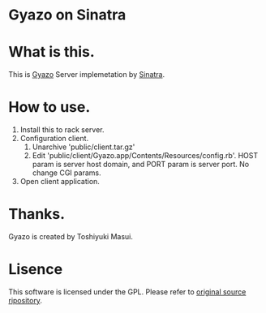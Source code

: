 Gyazo on Sinatra
================

What is this.
=============

This is [Gyazo](http://gyazo.com/ja) Server implemetation by [Sinatra](http://www.sinatrarb.com/).

How to use.
===========

1. Install this to rack server.
2. Configuration client.
    1. Unarchive 'public/client.tar.gz'
    2. Edit 'public/client/Gyazo.app/Contents/Resources/config.rb'. HOST param is server host domain, and PORT param is server port. No change CGI params.
3. Open client application.

Thanks.
=======
Gyazo is created by Toshiyuki Masui.


Lisence
=======
This software is licensed under the GPL.
Please refer to [original source ripository](https://github.com/gyazo/Gyazo).
